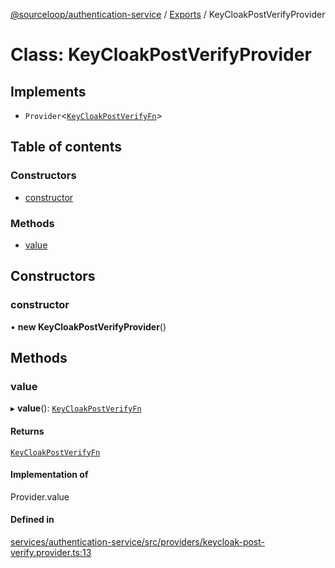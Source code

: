 [@sourceloop/authentication-service](../README.md) / [Exports](../modules.md) / KeyCloakPostVerifyProvider

# Class: KeyCloakPostVerifyProvider

## Implements

- `Provider`<[`KeyCloakPostVerifyFn`](../modules.md#keycloakpostverifyfn)\>

## Table of contents

### Constructors

- [constructor](KeyCloakPostVerifyProvider.md#constructor)

### Methods

- [value](KeyCloakPostVerifyProvider.md#value)

## Constructors

### constructor

• **new KeyCloakPostVerifyProvider**()

## Methods

### value

▸ **value**(): [`KeyCloakPostVerifyFn`](../modules.md#keycloakpostverifyfn)

#### Returns

[`KeyCloakPostVerifyFn`](../modules.md#keycloakpostverifyfn)

#### Implementation of

Provider.value

#### Defined in

[services/authentication-service/src/providers/keycloak-post-verify.provider.ts:13](https://github.com/sourcefuse/loopback4-microservice-catalog/blob/d35fdb3f0/services/authentication-service/src/providers/keycloak-post-verify.provider.ts#L13)
